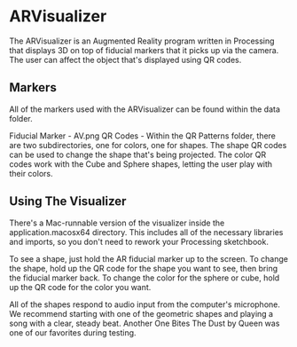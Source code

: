 ARVisualizer
============

The ARVisualizer is an Augmented Reality program written in Processing that displays 3D
on top of fiducial markers that it picks up via the camera. The user can affect the 
object that's displayed using QR codes.

Markers
------- 

All of the markers used with the ARVisualizer can be found within the data folder.

Fiducial Marker - AV.png
QR Codes - Within the QR Patterns folder, there are two subdirectories, one for colors,
one for shapes. The shape QR codes can be used to change the shape that's being projected.
The color QR codes work with the Cube and Sphere shapes, letting the user play with their
colors.

Using The Visualizer
--------------------

There's a Mac-runnable version of the visualizer inside the application.macosx64 directory.
This includes all of the necessary libraries and imports, so you don't need to rework your
Processing sketchbook.

To see a shape, just hold the AR fiducial marker up to the screen.
To change the shape, hold up the QR code for the shape you want to see, then bring the
fiducial marker back.
To change the color for the sphere or cube, hold up the QR code for the color you want.

All of the shapes respond to audio input from the computer's microphone. We recommend
starting with one of the geometric shapes and playing a song with a clear, steady beat. 
Another One Bites The Dust by Queen was one of our favorites during testing.
